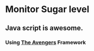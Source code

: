 # Monitor Sugar level

## Java script is awesome.


### Using [The Avengers](http://github.com/danielravina/theAvengers) Framework